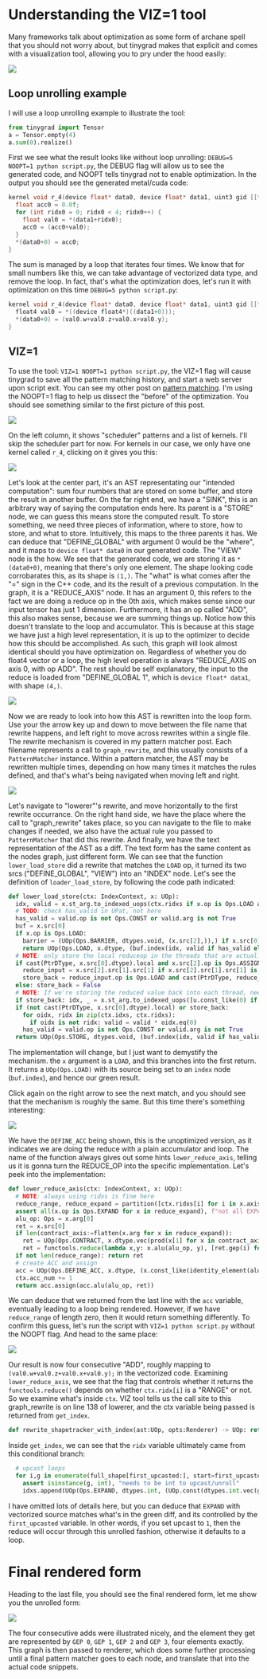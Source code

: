# Understanding the VIZ=1 tool

Many frameworks talk about optimization as some form of archane spell that you should not worry about, but
tinygrad makes that explicit and comes with a visualization tool, allowing you to pry under the hood easily:

<img src="images/img51.png">

## Loop unrolling example

I will use a loop unrolling example to illustrate the tool:

```python
from tinygrad import Tensor
a = Tensor.empty(4)
a.sum(0).realize()
```

First we see what the result looks like without loop unrolling: `DEBUG=5 NOOPT=1 python script.py`, the DEBUG flag
will allow us to see the generated code, and NOOPT tells tinygrad not to enable optimization. In the output you should
see the generated metal/cuda code:

```c++
kernel void r_4(device float* data0, device float* data1, uint3 gid [[threadgroup_position_in_grid]], uint3 lid [[thread_position_in_threadgroup]]) {
  float acc0 = 0.0f;
  for (int ridx0 = 0; ridx0 < 4; ridx0++) {
    float val0 = *(data1+ridx0);
    acc0 = (acc0+val0);
  }
  *(data0+0) = acc0;
}
```

The sum is managed by a loop that iterates four times. We know that for small numbers like this, we can take advantage 
of vectorized data type, and remove the loop. In fact, that's what the optimization does, let's run it with optimization
on this time `DEBUG=5 python script.py`:

```c++
kernel void r_4(device float* data0, device float* data1, uint3 gid [[threadgroup_position_in_grid]], uint3 lid [[thread_position_in_threadgroup]]) {
  float4 val0 = *((device float4*)((data1+0)));
  *(data0+0) = (val0.w+val0.z+val0.x+val0.y);
}
```

## VIZ=1 

To use the tool: `VIZ=1 NOOPT=1 python script.py`, the VIZ=1 flag will cause tinygrad to save all the pattern matching
history, and start a web server upon script exit. You can see my other post on [pattern matching](20241112_pm.md). I'm 
using the NOOPT=1 flag to help us dissect the "before" of the optimization. You should see something similar to the first
picture of this post. 

<img src="images/img52.png">

On the left column, it shows "scheduler" patterns and a list of kernels. I'll skip the scheduler part for now.
For kernels in our case, we only have one kernel called `r_4`, clicking on it gives you this:

<img src="images/img53.png">

Let's look at the center part, it's an AST representating our "intended computation": sum four numbers that are stored
on some buffer, and store the result in another buffer. On the far right end, we have a "SINK", this is an arbitrary way
of saying the computation ends here. Its parent is a "STORE" node, we can guess this means store the computed result. To
store something, we need three pieces of information, where to store, how to store, and what to store. Intuitively, this 
maps to the three parents it has. We can deduce that "DEFINE_GLOBAL" with argument 0 would be the "where", and it maps to
`device float* data0` in our generated code. The "VIEW" node is the how. We see that the generated code, we are storing it
as `*(data0+0)`, meaning that there's only one element. The shape looking code corrobarates this, as its shape is `(1,)`.
The "what" is what comes after the "=" sign in the C++ code, and its the result of a previous computation. In the graph,
it is a "REDUCE_AXIS" node. It has an argument 0, this refers to the fact we are doing a reduce op in the 0th axis, which
makes sense since our input tensor has just 1 dimension. Furthermore, it has an op called "ADD", this also makes sense,
because we are summing things up. Notice how this doesn't translate to the loop and accumulator. This is because at this
stage we have just a high level representation, it is up to the optimizer to decide how this should be accomplished. As
such, this graph will look almost identical should you have optimization on. Regardless of whether you do float4 vector 
or a loop, the high level operation is always "REDUCE_AXIS on axis 0, with op ADD". The rest should be self explanatory,
the input to the reduce is loaded from "DEFINE_GLOBAL 1", which is `device float* data1`, with shape `(4,)`.

<img src="images/img54.png">

Now we are ready to look into how this AST is rewritten into the loop form. Use your the arrow key up and down to move
between the file name that rewrite happens, and left right to move across rewrites within a single file. The rewrite
mechanism is covered in my pattern matcher post. Each filename represents a call to `graph_rewrite`, and this usually
consists of a `PatternMatcher` instance. Within a pattern matcher, the AST may be rewritten multiple times, depending on
how many times it matches the rules defined, and that's what's being navigated when moving left and right.

<img src="images/img55.png">

Let's navigate to "lowerer"'s rewrite, and move horizontally to the first rewrite occurrance. On the right hand side,
we have the place where the call to "graph_rewrite" takes place, so you can navigate to the file to make changes if needed,
we also have the actual rule you passed to `PatternMatcher` that did this rewrite. And finally, we have the text representation
of the AST as a diff. The text form has the same content as the nodes graph, just different form. We can see that the
function `lower_load_store` did a rewrite that matches the `LOAD` op, it turned its two srcs ("DEFINE_GLOBAL", "VIEW") into
an "INDEX" node. Let's see the definition of `loader_load_store`, by following the code path indicated:

```python
def lower_load_store(ctx: IndexContext, x: UOp):
  idx, valid = x.st_arg.to_indexed_uops(ctx.ridxs if x.op is Ops.LOAD and x.src[0].op is Ops.DEFINE_LOCAL else ctx.idxs)
  # TODO: check has_valid in UPat, not here
  has_valid = valid.op is not Ops.CONST or valid.arg is not True
  buf = x.src[0]
  if x.op is Ops.LOAD:
    barrier = (UOp(Ops.BARRIER, dtypes.void, (x.src[2],)),) if x.src[0].op is Ops.DEFINE_LOCAL else ()
    return UOp(Ops.LOAD, x.dtype, (buf.index(idx, valid if has_valid else None),) + barrier)
  # NOTE: only store the local reduceop in the threads that are actually doing the reduce
  if cast(PtrDType, x.src[0].dtype).local and x.src[2].op is Ops.ASSIGN:
    reduce_input = x.src[2].src[1].src[1] if x.src[2].src[1].src[1] is not x.src[2].src[0] else x.src[2].src[1].src[0]
    store_back = reduce_input.op is Ops.LOAD and cast(PtrDType, reduce_input.src[0].dtype).local
  else: store_back = False
  # NOTE: If we're storing the reduced value back into each thread, need to zero-out the reduced axes
  if store_back: idx, _ = x.st_arg.to_indexed_uops([u.const_like(0) if u in x.src[2].src else u for u in ctx.idxs])
  if (not cast(PtrDType, x.src[0].dtype).local) or store_back:
    for oidx, ridx in zip(ctx.idxs, ctx.ridxs):
      if oidx is not ridx: valid = valid * oidx.eq(0)
    has_valid = valid.op is not Ops.CONST or valid.arg is not True
  return UOp(Ops.STORE, dtypes.void, (buf.index(idx, valid if has_valid else None), x.src[2]))
```

The implementation will change, but I just want to demystify the mechanism. the `x` argument is a `LOAD`, and this branches
into the first return. It returns a `UOp(Ops.LOAD)` with its source being set to an `index` node (`buf.index`), and hence
our green result.

Click again on the right arrow to see the next match, and you should see that the mechanism is roughly the same. But this
time there's something interesting:

<img src="images/img56.png">

We have the `DEFINE_ACC` being shown, this is the unoptimized version, as it indicates we are doing the reduce with a plain
accumulator and loop. The name of the function always gives out some hints `lower_reduce_axis`, telling us it is gonna turn
the REDUCE_OP into the specific implementation. Let's peek into the implementation:

```python
def lower_reduce_axis(ctx: IndexContext, x: UOp):
  # NOTE: always using ridxs is fine here
  reduce_range, reduce_expand = partition([ctx.ridxs[i] for i in x.axis_arg], lambda y: y.op is Ops.RANGE)
  assert all(x.op is Ops.EXPAND for x in reduce_expand), f"not all EXPANDS in {reduce_expand} for {x.axis_arg}"
  alu_op: Ops = x.arg[0]
  ret = x.src[0]
  if len(contract_axis:=flatten(x.arg for x in reduce_expand)):
    ret = UOp(Ops.CONTRACT, x.dtype.vec(prod(x[1] for x in contract_axis)), (ret,), tuple(contract_axis))
    ret = functools.reduce(lambda x,y: x.alu(alu_op, y), [ret.gep(i) for i in range(ret.dtype.count)])
  if not len(reduce_range): return ret
  # create ACC and assign
  acc = UOp(Ops.DEFINE_ACC, x.dtype, (x.const_like(identity_element(alu_op, x.dtype.scalar())),) + tuple(reduce_range), (ctx.acc_num,))
  ctx.acc_num += 1
  return acc.assign(acc.alu(alu_op, ret))
```

We can deduce that we returned from the last line with the `acc` variable, eventually leading to a loop being rendered.
However, if we have `reduce_range` of length zero, then it would return something differently. To confirm this guess,
let's run the script with `VIZ=1 python script.py` without the NOOPT flag. And head to the same place:

<img src="images/img57.png">

Our result is now four consecutive "ADD", roughly mapping to `(val0.w+val0.z+val0.x+val0.y);` in the vectorized code. 
Examining `lower_reduce_axis`, we see that the flag that controls whether it returns the `functools.reduce()` depends on
whether `ctx.ridx[i]` is a "RANGE" or not. So we examine what's inside `ctx`. VIZ tool tells us the call site to this
graph_rewrite is on line 138 of lowerer, and the ctx variable being passed is returned from `get_index`. 

```python
def rewrite_shapetracker_with_index(ast:UOp, opts:Renderer) -> UOp: return graph_rewrite(ast, pm_lowerer, ctx=get_index(ast, opts))
```

Inside `get_index`, we can see that the `ridx` variable ultimately came from this conditional branch:
```python
  # upcast loops
  for i,g in enumerate(full_shape[first_upcasted:], start=first_upcasted):
    assert isinstance(g, int), "needs to be int to upcast/unroll"
    idxs.append(UOp(Ops.EXPAND, dtypes.int, (UOp.const(dtypes.int.vec(g), tuple(range(g))),), ((i,g),)))
```

I have omitted lots of details here, but you can deduce that `EXPAND` with vectorized source matches what's in the green
diff, and its controlled by the `first_upcasted` variable. In other words, if you set upcast to `1`, then the reduce will occur
through this unrolled fashion, otherwise it defaults to a loop. 

# Final rendered form

Heading to the last file, you should see the final rendered form, let me show you the unrolled form:

<img src="images/img58.png">

The four consecutive adds were illustrated nicely, and the element they get are represented by `GEP 0`, `GEP 1`,
`GEP 2` and `GEP 3`, four elements exactly. This graph is then passed to renderer, which does some further processing
until a final pattern matcher goes to each node, and translate that into the actual code snippets. 







